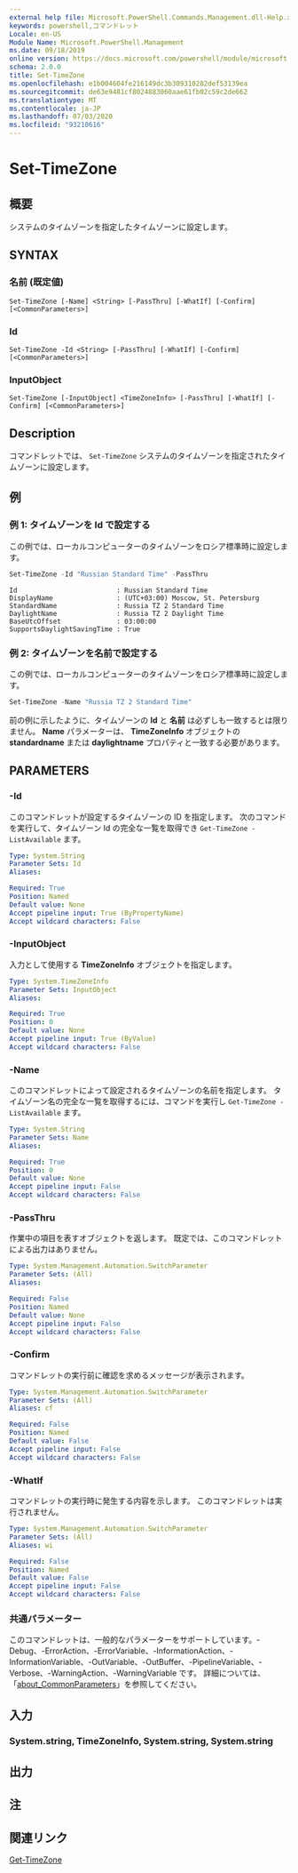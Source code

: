 ```yaml
---
external help file: Microsoft.PowerShell.Commands.Management.dll-Help.xml
keywords: powershell,コマンドレット
Locale: en-US
Module Name: Microsoft.PowerShell.Management
ms.date: 09/18/2019
online version: https://docs.microsoft.com/powershell/module/microsoft.powershell.management/set-timezone?view=powershell-7&WT.mc_id=ps-gethelp
schema: 2.0.0
title: Set-TimeZone
ms.openlocfilehash: e1b004604fe216149dc3b309310282def53139ea
ms.sourcegitcommit: de63e9481cf8024883060aae61fb02c59c2de662
ms.translationtype: MT
ms.contentlocale: ja-JP
ms.lasthandoff: 07/03/2020
ms.locfileid: "93210616"
---
```

# Set-TimeZone

## 概要
システムのタイムゾーンを指定したタイムゾーンに設定します。

## SYNTAX

### 名前 (既定値)

```
Set-TimeZone [-Name] <String> [-PassThru] [-WhatIf] [-Confirm] [<CommonParameters>]
```

### Id

```
Set-TimeZone -Id <String> [-PassThru] [-WhatIf] [-Confirm] [<CommonParameters>]
```

### InputObject

```
Set-TimeZone [-InputObject] <TimeZoneInfo> [-PassThru] [-WhatIf] [-Confirm] [<CommonParameters>]
```

## Description

コマンドレットでは、 `Set-TimeZone` システムのタイムゾーンを指定されたタイムゾーンに設定します。

## 例

### 例 1: タイムゾーンを Id で設定する

この例では、ローカルコンピューターのタイムゾーンをロシア標準時に設定します。

```powershell
Set-TimeZone -Id "Russian Standard Time" -PassThru
```

```Output
Id                         : Russian Standard Time
DisplayName                : (UTC+03:00) Moscow, St. Petersburg
StandardName               : Russia TZ 2 Standard Time
DaylightName               : Russia TZ 2 Daylight Time
BaseUtcOffset              : 03:00:00
SupportsDaylightSavingTime : True
```

### 例 2: タイムゾーンを名前で設定する

この例では、ローカルコンピューターのタイムゾーンをロシア標準時に設定します。

```powershell
Set-TimeZone -Name "Russia TZ 2 Standard Time"
```

前の例に示したように、タイムゾーンの **Id** と **名前** は必ずしも一致するとは限りません。
**Name** パラメーターは、 **TimeZoneInfo** オブジェクトの **standardname** または **daylightname** プロパティと一致する必要があります。

## PARAMETERS

### -Id

このコマンドレットが設定するタイムゾーンの ID を指定します。 次のコマンドを実行して、タイムゾーン Id の完全な一覧を取得でき `Get-TimeZone -ListAvailable` ます。

```yaml
Type: System.String
Parameter Sets: Id
Aliases:

Required: True
Position: Named
Default value: None
Accept pipeline input: True (ByPropertyName)
Accept wildcard characters: False
```

### -InputObject

入力として使用する **TimeZoneInfo** オブジェクトを指定します。

```yaml
Type: System.TimeZoneInfo
Parameter Sets: InputObject
Aliases:

Required: True
Position: 0
Default value: None
Accept pipeline input: True (ByValue)
Accept wildcard characters: False
```

### -Name

このコマンドレットによって設定されるタイムゾーンの名前を指定します。 タイムゾーン名の完全な一覧を取得するには、コマンドを実行し `Get-TimeZone -ListAvailable` ます。

```yaml
Type: System.String
Parameter Sets: Name
Aliases:

Required: True
Position: 0
Default value: None
Accept pipeline input: False
Accept wildcard characters: False
```

### -PassThru

作業中の項目を表すオブジェクトを返します。 既定では、このコマンドレットによる出力はありません。

```yaml
Type: System.Management.Automation.SwitchParameter
Parameter Sets: (All)
Aliases:

Required: False
Position: Named
Default value: None
Accept pipeline input: False
Accept wildcard characters: False
```

### -Confirm

コマンドレットの実行前に確認を求めるメッセージが表示されます。

```yaml
Type: System.Management.Automation.SwitchParameter
Parameter Sets: (All)
Aliases: cf

Required: False
Position: Named
Default value: False
Accept pipeline input: False
Accept wildcard characters: False
```

### -WhatIf

コマンドレットの実行時に発生する内容を示します。 このコマンドレットは実行されません。

```yaml
Type: System.Management.Automation.SwitchParameter
Parameter Sets: (All)
Aliases: wi

Required: False
Position: Named
Default value: False
Accept pipeline input: False
Accept wildcard characters: False
```

### 共通パラメーター

このコマンドレットは、一般的なパラメーターをサポートしています。-Debug、-ErrorAction、-ErrorVariable、-InformationAction、-InformationVariable、-OutVariable、-OutBuffer、-PipelineVariable、-Verbose、-WarningAction、-WarningVariable です。 詳細については、「[about_CommonParameters](https://go.microsoft.com/fwlink/?LinkID=113216)」を参照してください。

## 入力

### System.string, TimeZoneInfo, System.string, System.string

## 出力

## 注

## 関連リンク

[Get-TimeZone](Get-TimeZone.md)
